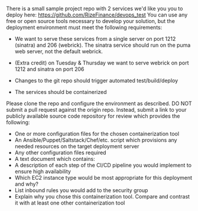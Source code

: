 There is a small sample project repo with 2 services we'd like you you to deploy here: https://github.com/RizeFinance/devops_test You can use any free or open source tools necessary to develop your solution, but the deployment environment must meet the following requirements:

*    We want to serve these services from a single server on port 1212 (sinatra) and 206 (webrick). The sinatra service should run on the puma web server, not the default webrick.

*    (Extra credit) on Tuesday & Thursday we want to serve webrick on port 1212 and sinatra on port 206

*    Changes to the git repo should trigger automated test/build/deploy

*    The services should be containerized

Please clone the repo and configure the environment as described. DO NOT submit a pull request against the origin repo. Instead, submit a link to your publicly available source code repository for review which provides the following:

*    One or more configuration files for the chosen containerization tool
*    An Ansible/Puppet/Saltstack/Chef/etc. script which provisions any needed resources on the target deployment server
* Any other configuration files required
*    A text document which contains:
  *    A description of each step of the CI/CD pipeline you would implement to ensure high availability
  *    Which EC2 instance type would be most appropriate for this deployment and why?
  *    List inbound rules you would add to the security group
  *    Explain why you chose this containerization tool. Compare and contrast it with at least one other containerization tool
